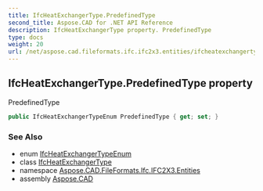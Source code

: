 ```yaml
---
title: IfcHeatExchangerType.PredefinedType
second_title: Aspose.CAD for .NET API Reference
description: IfcHeatExchangerType property. PredefinedType
type: docs
weight: 20
url: /net/aspose.cad.fileformats.ifc.ifc2x3.entities/ifcheatexchangertype/predefinedtype/
---
```

## IfcHeatExchangerType.PredefinedType property

PredefinedType

```csharp
public IfcHeatExchangerTypeEnum PredefinedType { get; set; }
```

### See Also

* enum [IfcHeatExchangerTypeEnum](../../../aspose.cad.fileformats.ifc.ifc2x3.types/ifcheatexchangertypeenum/)
* class [IfcHeatExchangerType](../)
* namespace [Aspose.CAD.FileFormats.Ifc.IFC2X3.Entities](../../ifcheatexchangertype/)
* assembly [Aspose.CAD](../../../)


